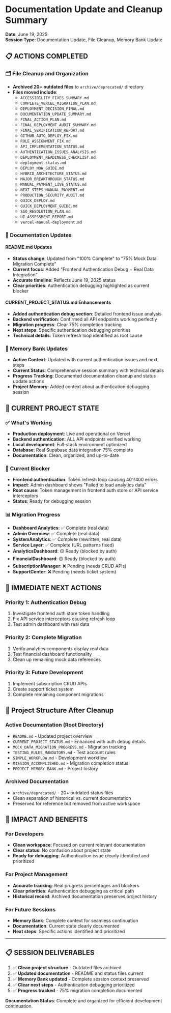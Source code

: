 # Documentation Update and Cleanup Summary

**Date**: June 19, 2025  
**Session Type**: Documentation Update, File Cleanup, Memory Bank Update

## 📋 ACTIONS COMPLETED

### 🗂️ File Cleanup and Organization
- **Archived 20+ outdated files** to `archive/deprecated/` directory
- **Files moved include**:
  - `ACCESSIBILITY_FIXES_SUMMARY.md`
  - `COMPLETE_VERCEL_MIGRATION_PLAN.md`
  - `DEPLOYMENT_DECISION_FINAL.md`
  - `DOCUMENTATION_UPDATE_SUMMARY.md`
  - `FINAL_ACTION_PLAN.md`
  - `FINAL_DEPLOYMENT_AUDIT_SUMMARY.md`
  - `FINAL_VERIFICATION_REPORT.md`
  - `GITHUB_AUTO_DEPLOY_FIX.md`
  - `ROLE_ASSIGNMENT_FIX.md`
  - `API_IMPLEMENTATION_STATUS.md`
  - `AUTHENTICATION_ISSUES_ANALYSIS.md`
  - `DEPLOYMENT_READINESS_CHECKLIST.md`
  - `deployment-status.md`
  - `DEPLOY_NOW_GUIDE.md`
  - `HYBRID_ARCHITECTURE_STATUS.md`
  - `MAJOR_BREAKTHROUGH_STATUS.md`
  - `MANUAL_PAYMENT_LIVE_STATUS.md`
  - `NEXT_STEPS_MANUAL_PAYMENT.md`
  - `PRODUCTION_SECURITY_AUDIT.md`
  - `QUICK_DEPLOY.md`
  - `QUICK_DEPLOYMENT_GUIDE.md`
  - `SSO_RESOLUTION_PLAN.md`
  - `UI_ASSESSMENT_REPORT.md`
  - `vercel-manual-deployment.md`

### 📖 Documentation Updates

#### README.md Updates
- **Status change**: Updated from "100% Complete" to "75% Mock Data Migration Complete"
- **Current focus**: Added "Frontend Authentication Debug + Real Data Integration"
- **Accurate timeline**: Reflects June 19, 2025 status
- **Clear priorities**: Authentication debugging highlighted as current blocker

#### CURRENT_PROJECT_STATUS.md Enhancements
- **Added authentication debug section**: Detailed frontend issue analysis
- **Backend verification**: Confirmed all API endpoints working perfectly
- **Migration progress**: Clear 75% completion tracking
- **Next steps**: Specific authentication debugging priorities
- **Technical details**: Token refresh loop identified as root cause

### 🧠 Memory Bank Updates
- **Active Context**: Updated with current authentication issues and next steps
- **Current Status**: Comprehensive session summary with technical details
- **Progress Tracking**: Documented documentation cleanup and status update actions
- **Project Memory**: Added context about authentication debugging session

## 🎯 CURRENT PROJECT STATE

### ✅ What's Working
- **Production deployment**: Live and operational on Vercel
- **Backend authentication**: ALL API endpoints verified working
- **Local development**: Full-stack environment optimized
- **Database**: Real Supabase data integration 75% complete
- **Documentation**: Clean, organized, and up-to-date

### 🔧 Current Blocker
- **Frontend authentication**: Token refresh loop causing 401/400 errors
- **Impact**: Admin dashboard shows "Failed to load analytics data"
- **Root cause**: Token management in frontend auth store or API service interceptors
- **Status**: Ready for debugging session

### 📊 Migration Progress
- **Dashboard Analytics**: ✅ Complete (real data)
- **Admin Overview**: ✅ Complete (real data)
- **SystemAnalytics**: ✅ Complete (rewritten, real data)
- **Service Layer**: ✅ Complete (URL patterns fixed)
- **AnalyticsDashboard**: 🟡 Ready (blocked by auth)
- **FinancialDashboard**: 🟡 Ready (blocked by auth)
- **SubscriptionManager**: ❌ Pending (needs CRUD APIs)
- **SupportCenter**: ❌ Pending (needs ticket system)

## 🚀 IMMEDIATE NEXT ACTIONS

### Priority 1: Authentication Debug
1. Investigate frontend auth store token handling
2. Fix API service interceptors causing refresh loop
3. Test admin dashboard with real data

### Priority 2: Complete Migration
1. Verify analytics components display real data
2. Test financial dashboard functionality
3. Clean up remaining mock data references

### Priority 3: Future Development
1. Implement subscription CRUD APIs
2. Create support ticket system
3. Complete remaining component migrations

## 📁 Project Structure After Cleanup

### Active Documentation (Root Directory)
- `README.md` - Updated project overview
- `CURRENT_PROJECT_STATUS.md` - Enhanced with auth debug details
- `MOCK_DATA_MIGRATION_PROGRESS.md` - Migration tracking
- `TESTING_RULES_MANDATORY.md` - Test account rules
- `SIMPLE_WORKFLOW.md` - Development workflow
- `MISSION_ACCOMPLISHED.md` - Migration completion status
- `PROJECT_MEMORY_BANK.md` - Project history

### Archived Documentation
- `archive/deprecated/` - 20+ outdated status files
- Clean separation of historical vs. current documentation
- Preserved for reference but removed from active workspace

## 🎊 IMPACT AND BENEFITS

### For Developers
- **Clean workspace**: Focused on current relevant documentation
- **Clear status**: No confusion about project state
- **Ready for debugging**: Authentication issue clearly identified and prioritized

### For Project Management
- **Accurate tracking**: Real progress percentages and blockers
- **Clear priorities**: Authentication debugging as critical path
- **Historical record**: Archived documentation preserves project history

### For Future Sessions
- **Memory Bank**: Complete context for seamless continuation
- **Documentation**: Current state clearly documented
- **Next steps**: Specific actions identified and prioritized

---

## 📋 SESSION DELIVERABLES

1. ✅ **Clean project structure** - Outdated files archived
2. ✅ **Updated documentation** - README and status files current
3. ✅ **Memory Bank updated** - Complete session context preserved
4. ✅ **Clear next steps** - Authentication debugging prioritized
5. ✅ **Progress tracked** - 75% migration completion documented

**Documentation Status**: Complete and organized for efficient development continuation.
